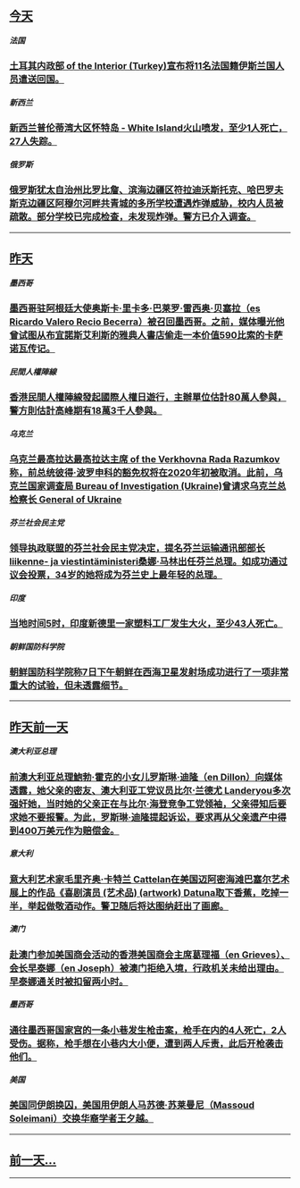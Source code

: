 

## [今天](/news/2019/12/9/index.md)

##### 法国
### [ 土耳其内政部 of the Interior (Turkey)宣布将11名法国籍伊斯兰国人员遣送回国。 ](/zh/news/2019/12/9/土耳其内政部-of-the-Interior-Turkey-宣布将11名法国籍伊斯兰国人员遣送回国.md)
##### 新西兰
### [ 新西兰普伦蒂湾大区怀特岛 - White Island火山喷发，至少1人死亡，27人失踪。 ](/zh/news/2019/12/9/新西兰普伦蒂湾大区怀特岛-White-Island火山喷发-至少1人死亡-27人失踪.md)
##### 俄罗斯
### [ 俄罗斯犹太自治州比罗比詹、滨海边疆区符拉迪沃斯托克、哈巴罗夫斯克边疆区阿穆尔河畔共青城的多所学校遭遇炸弹威胁，校内人员被疏散。部分学校已完成检查，未发现炸弹。警方已介入调查。 ](/zh/news/2019/12/9/俄罗斯犹太自治州比罗比詹-滨海边疆区符拉迪沃斯托克-哈巴罗夫斯克边疆区阿穆尔河畔共青城的多所学校遭遇炸弹威胁-校内人员.md)
---

## [昨天](/news/2019/12/8/index.md)

##### 墨西哥
### [ 墨西哥驻阿根廷大使奥斯卡·里卡多·巴莱罗·雷西奥·贝塞拉（es Ricardo Valero Recio Becerra）被召回墨西哥。之前，媒体曝光他曾试图从布宜諾斯艾利斯的雅典人書店偷走一本价值590比索的卡萨诺瓦传记。 ](/zh/news/2019/12/8/墨西哥驻阿根廷大使奥斯卡-里卡多-巴莱罗-雷西奥-贝塞拉-es-Ricardo-Valero-Recio-Becerr.md)
##### 民間人權陣線
### [香港民間人權陣線發起國際人權日遊行，主辦單位估計80萬人參與，警方則估計高峰期有18萬3千人參與。 ](/zh/news/2019/12/8/香港民間人權陣線發起國際人權日遊行-主辦單位估計80萬人參與-警方則估計高峰期有18萬3千人參與.md)
##### 乌克兰
### [ 乌克兰最高拉达最高拉达主席 of the Verkhovna Rada Razumkov称，前总统彼得·波罗申科的豁免权将在2020年初被取消。此前，乌克兰国家调查局 Bureau of Investigation (Ukraine)曾请求乌克兰总检察长 General of Ukraine ](/zh/news/2019/12/8/乌克兰最高拉达最高拉达主席-of-the-Verkhovna-Rada-Razumkov称-前总统彼得-波罗申科的豁免.md)
##### 芬兰社会民主党
### [ 领导执政联盟的芬兰社会民主党决定，提名芬兰运输通讯部部长 liikenne- ja viestintäministeri桑娜·马林出任芬兰总理。如成功通过议会投票，34岁的她将成为芬兰史上最年轻的总理。 ](/zh/news/2019/12/8/领导执政联盟的芬兰社会民主党决定-提名芬兰运输通讯部部长-liikenne-ja-viestintäminister.md)
##### 印度
### [ 当地时间5时，印度新德里一家塑料工厂发生大火，至少43人死亡。 ](/zh/news/2019/12/8/当地时间5时-印度新德里一家塑料工厂发生大火-至少43人死亡.md)
##### 朝鲜国防科学院
### [ 朝鲜国防科学院称7日下午朝鲜在西海卫星发射场成功进行了一项非常重大的试验，但未透露细节。 ](/zh/news/2019/12/8/朝鲜国防科学院称7日下午朝鲜在西海卫星发射场成功进行了一项非常重大的试验-但未透露细节.md)
---

## [昨天前一天](/news/2019/12/7/index.md)

##### 澳大利亚总理
### [ 前澳大利亚总理鮑勃·霍克的小女儿罗斯琳·迪隆（en Dillon）向媒体透露，她父亲的密友、澳大利亚工党议员比尔⋅兰德尤 Landeryou多次强奸她，当时她的父亲正在与比尔·海登竞争工党领袖，父亲得知后要求她不要报警。为此，罗斯琳·迪隆提起诉讼，要求再从父亲遗产中得到400万美元作为赔偿金。 ](/zh/news/2019/12/7/前澳大利亚总理鮑勃-霍克的小女儿罗斯琳-迪隆-en-Dillon-向媒体透露-她父亲的密友-澳大利亚工党议员比尔-兰德.md)
##### 意大利
### [ 意大利艺术家毛里齐奥·卡特兰 Cattelan在美国迈阿密海滩巴塞尔艺术展上的作品《喜剧演员 (艺术品) (artwork) Datuna取下香蕉，吃掉一半，举起做敬酒动作。警卫随后将达图纳赶出了画廊。 ](/zh/news/2019/12/7/意大利艺术家毛里齐奥-卡特兰-Cattelan在美国迈阿密海滩巴塞尔艺术展上的作品-喜剧演员-艺术品-artwo.md)
##### 澳门
### [ 赴澳门参加美国商会活动的香港美国商会主席葛理福（en Grieves）、会长早泰娜（en Joseph）被澳门拒绝入境，行政机关未给出理由。早泰娜通关时被扣留两小时。 ](/zh/news/2019/12/7/赴澳门参加美国商会活动的香港美国商会主席葛理福-en-Grieves-会长早泰娜-en-Joseph-被澳门拒绝入境.md)
##### 墨西哥
### [ 通往墨西哥国家宫的一条小巷发生枪击案，枪手在内的4人死亡，2人受伤。据称，枪手想在小巷内大小便，遭到两人斥责，此后开枪袭击他们。 ](/zh/news/2019/12/7/通往墨西哥国家宫的一条小巷发生枪击案-枪手在内的4人死亡-2人受伤-据称-枪手想在小巷内大小便-遭到两人斥责-此后开枪.md)
##### 美国
### [ 美国同伊朗换囚，美国用伊朗人马苏德·苏莱曼尼（Massoud Soleimani）交换华裔学者王夕越。 ](/zh/news/2019/12/7/美国同伊朗换囚-美国用伊朗人马苏德-苏莱曼尼-Massoud-Soleimani-交换华裔学者王夕越.md)
---

## [前一天...](/news/2019/12/6/index.md)

---

